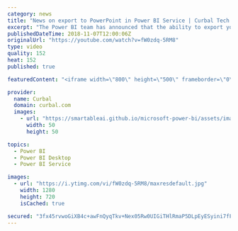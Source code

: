 ```yaml
---
category: news
title: "News on export to PowerPoint in Power BI Service | Curbal Tech News - Nov 2018"
excerpt: "The Power BI team has announced that the ability to export your Power BI reports to PowerPoint is now generally available for customers and well as changed and added some functionality.  Checkout this CTN video to know what those changes and enhancements are.  SUBSCRIBE to learn more about Power BI:"
publishedDateTime: 2018-11-07T12:00:06Z
originalUrl: "https://youtube.com/watch?v=fW0zdq-5RM8"
type: video
quality: 152
heat: 152
published: true

featuredContent: "<iframe width=\"800\" height=\"500\" frameborder=\"0\" src=\"https://www.youtube.com/embed/fW0zdq-5RM8\" allow=\"accelerometer; autoplay; encrypted-media; gyroscope; picture-in-picture\" allowfullscreen></iframe>"

provider:
  name: Curbal
  domain: curbal.com
  images:
    - url: "https://smartableai.github.io/microsoft-power-bi/assets/images/organizations/curbal.com-50x50.jpg"
      width: 50
      height: 50

topics:
  - Power BI
  - Power BI Desktop
  - Power BI Service

images:
  - url: "https://i.ytimg.com/vi/fW0zdq-5RM8/maxresdefault.jpg"
    width: 1280
    height: 720
    isCached: true

secured: "3fx45rvwoGiXB4c+awFnQyqTkv+Nex05Rw0UIGiTHlRmaP5DLpEyESyini7fFuvbzeecqKNsEyxjQtB2AHWHMcLcCITbTm+gvJ9lhPzk/LgP1JHi7mWABOwGORzNm8EyOJ1EvH7TO4YytA0H/frcVrpnWj4AtHDGk+iDmQHXdUbECn65xegFnecGC1DlZCn/4O75SCaU1UcGmcd2DV1q/W7iTLLmb1V1njKv3v5hocWit3VGQT3AQKWCJrAFupTl3wr3YZWKf/v63R4bc4NUAqHJD3RHMNkQo3tji4OYF5ThDxa0/noqZFUpr5/yU84PjH8m7zOi66v8wIYAaDjvpvXq/81XWrhqmAL4AgtH2Wm3Phiyl1Qr75jMVjm+lOCiFv9EiefIH6zhdQpKcB8axs3s5gPtJEPvtzy8+LoPuS96kYDKAyC8oLIzfM3zfsg7;boMuWk1bdk9IqD37WtS6FQ=="
---
```


